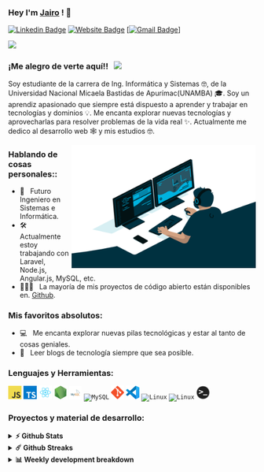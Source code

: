 ### Hey I'm [Jairo](https://github.com/jairmmz) ! 👋

[![Linkedin Badge](https://img.shields.io/badge/-LinkedIn-0e76a8?style=flat-square&logo=Linkedin&logoColor=white)](https://www.linkedin.com/in/jairo-muñoz-miranda-812b7a191/)
[![Website Badge](https://img.shields.io/badge/Website-3b5998?style=flat-square&logo=google-chrome&logoColor=white)]()
<a href = "Jairo: jaimumiran@gmail.com">[![Gmail Badge](https://img.shields.io/badge/-Gmail-e4405f?style=flat-square&logo=Gmail&logoColor=white)]</a>

[![](https://gitscores.herokuapp.com/badge?username=jairmmz&label=Gitscore%20Profile%20Score&style=for-the-badge&color=0088cc)](https://gitscores.herokuapp.com/)

### ¡Me alegro de verte aquí!! &nbsp; ![](https://visitor-badge.glitch.me/badge?page_id=jairmmz&style=flat-square&color=0088cc)

Soy estudiante de la carrera de Ing. Informática y Sistemas 🤓, de la Universidad Nacional Micaela Bastidas de Apurímac(UNAMBA) 🎓. Soy un aprendiz apasionado que siempre está dispuesto a aprender y trabajar en tecnologías y dominios 💡. Me encanta explorar nuevas tecnologías y aprovecharlas para resolver problemas de la vida real ✨. Actualmente me dedico al desarrollo web 🕸️ y mis estudios 🤓.

<img align="right" height="250" width="375" alt="" src="https://github.com/sakilk130/sakilk130/blob/master/code.gif" />

### Hablando de cosas personales::

- 🚀 &nbsp; Futuro Ingeniero en Sistemas e Informática.
- 🛠 &nbsp; Actualmente estoy trabajando con Laravel, Node.js, Angular.js, MySQL, etc.
- 👨🏻‍💻 &nbsp; La mayoría de mis proyectos de código abierto están disponibles en. [Github](https://github.com/jairmmz?tab=repositories).

### Mis favoritos absolutos:

- 💻 &nbsp; Me encanta explorar nuevas pilas tecnológicas y estar al tanto de cosas geniales.
- 📰 &nbsp; Leer blogs de tecnología siempre que sea posible.

### Lenguajes y Herramientas:

<code><img height="27" src="https://raw.githubusercontent.com/github/explore/80688e429a7d4ef2fca1e82350fe8e3517d3494d/topics/javascript/javascript.png" alt="javascript"></code>
<code><img height="27" src="https://raw.githubusercontent.com/github/explore/80688e429a7d4ef2fca1e82350fe8e3517d3494d/topics/typescript/typescript.png" alt="typescript"></code>
<code><img alt="React" height="27px" src="https://raw.githubusercontent.com/github/explore/80688e429a7d4ef2fca1e82350fe8e3517d3494d/topics/react/react.png" /></code>
<code><img height="27" src="https://raw.githubusercontent.com/github/explore/80688e429a7d4ef2fca1e82350fe8e3517d3494d/topics/nodejs/nodejs.png" alt="nodejs"></code>
<code><img  alt="MySQL" width="26px" src="https://raw.githubusercontent.com/github/explore/80688e429a7d4ef2fca1e82350fe8e3517d3494d/topics/mysql/mysql.png" /></code>
<code><img height="27" src="https://encrypted-tbn0.gstatic.com/images?q=tbn%3AANd9GcSTTzPAw-55ssm1Im594xYZ9eRQu2JylrkYLg&usqp=CAU" alt="MySQL"></code>
<code><img height="27" src="https://raw.githubusercontent.com/devicons/devicon/master/icons/git/git-original.svg" alt="git"></code>
<code><img height="27" src="https://raw.githubusercontent.com/github/explore/80688e429a7d4ef2fca1e82350fe8e3517d3494d/topics/visual-studio-code/visual-studio-code.png" /></code>
<code><img alt="Linux" width="26px" src="https://www.vectorlogo.zone/logos/npmjs/npmjs-icon.svg" /></code>
<code><img alt="Linux" width="26px" src="https://www.freepnglogos.com/uploads/linux-png/file-icons-flat-linux-svg-wikimedia-commons-6.png" /></code>
<code><img height="27" src="https://raw.githubusercontent.com/github/explore/80688e429a7d4ef2fca1e82350fe8e3517d3494d/topics/terminal/terminal.png" alt="terminal"></code>

### Proyectos y material de desarrollo:

<details>
  <summary><b>⚡ Github Stats</b></summary>

  <br />
  <img height="180em" src="https://github-readme-stats.vercel.app/api?username=jairmmz&show_icons=true&hide_border=true&&count_private=true&include_all_commits=true&theme=radical" />
  <img height="180em" src="https://github-readme-stats.vercel.app/api/top-langs/?username=jairmmz&show_icons=true&hide_border=true&layout=compact&langs_count=8&theme=radical"/>
</details>

<details>
  <summary><b>☄️ Github Streaks</b></summary>

  <br />
  <img height="180em" src="https://github-readme-streak-stats.herokuapp.com/?user=jairmmz&hide_border=true&theme=radical" />
</details>
<details>
  <summary><b>📊 Weekly development breakdown</b></summary>

  <br />
  <img height="320em" src="https://github-readme-stats.vercel.app/api/top-langs/?username=jairmmz&layout=radical&hide_border=true&theme=radical">
</details>

<div align="center">
